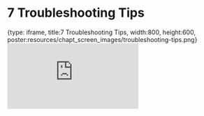 # 7 Troubleshooting Tips
 
{type: iframe, title:7 Troubleshooting Tips, width:800, height:600, poster:resources/chapt_screen_images/troubleshooting-tips.png}
![](http://hutchdatascience.org/Containers_for_Scientists/troubleshooting-tips.html)
 

 
